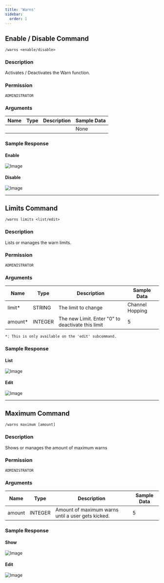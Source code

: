 ```yaml
---
title: 'Warns'
sidebar:
  order: 1
---
```


## Enable / Disable Command
```
/warns <enable/disable>
```

### Description
Activates / Deactivates the Warn function.

### Permission
`ADMINISTRATOR`

### Arguments
| Name | Type | Description | Sample Data |
| ---- | ---- | ----------- | ----------- |
|  |  |  | None |

### Sample Response
#### Enable
![Image](https://cdn.utilbot.co/2021-06-01_1ea7485d-2c8d-4276-8bab-deee875ebe1e.png)

#### Disable
![Image](https://cdn.utilbot.co/2021-06-01_2456e003-8604-4b32-bcf5-461beb46d981.png)

---
## Limits Command
```
/warns limits <list/edit>
```

### Description
Lists or manages the warn limits.

### Permission
`ADMINISTRATOR`

### Arguments
| Name | Type | Description | Sample Data |
| ---- | ---- | ----------- | ----------- |
| limit* | STRING | The limit to change | Channel Hopping |
| amount* | INTEGER | The new Limit. Enter "0" to deactivate this limit | 5 |
`*: This is only available on the 'edit' subcommand.`

### Sample Response
#### List
![Image](https://cdn.utilbot.co/2021-06-01_21571cbe-ac60-42c9-bcb6-be5d4ab46cce.png)

#### Edit
![Image](https://cdn.utilbot.co/2021-06-01_321be69c-2023-4a23-8152-29aef5eb7c62.png)

---
## Maximum Command
```
/warns maximum [amount]
```

### Description
Shows or manages the amount of maximum warns

### Permission
`ADMINISTRATOR`

### Arguments
| Name | Type | Description | Sample Data |
| ---- | ---- | ----------- | ----------- |
| amount | INTEGER | Amount of maximum warns until a user gets kicked. | 5 |

### Sample Response
#### Show
![Image](https://cdn.utilbot.co/2021-06-01_644708bc-12f3-4215-9756-758f41eab026.png)

#### Edit
![Image](https://cdn.utilbot.co/2021-06-01_1e34d10d-2448-43a5-9050-283c49f4bfe8.png)